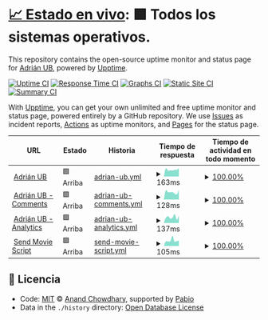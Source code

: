 # [📈 Estado en vivo](https://status.adrianub.dev): <!--live status--> **🟩 Todos los sistemas operativos.**

This repository contains the open-source uptime monitor and status page for [Adrián UB](adrianub.dev), powered by [Upptime](https://github.com/upptime/upptime).

[![Uptime CI](https://github.com/adrian-ub/status.adrianub.dev/workflows/Uptime%20CI/badge.svg)](https://github.com/adrian-ub/status.adrianub.dev/actions?query=workflow%3A%22Uptime+CI%22)
[![Response Time CI](https://github.com/adrian-ub/status.adrianub.dev/workflows/Response%20Time%20CI/badge.svg)](https://github.com/adrian-ub/status.adrianub.dev/actions?query=workflow%3A%22Response+Time+CI%22)
[![Graphs CI](https://github.com/adrian-ub/status.adrianub.dev/workflows/Graphs%20CI/badge.svg)](https://github.com/adrian-ub/status.adrianub.dev/actions?query=workflow%3A%22Graphs+CI%22)
[![Static Site CI](https://github.com/adrian-ub/status.adrianub.dev/workflows/Static%20Site%20CI/badge.svg)](https://github.com/adrian-ub/status.adrianub.dev/actions?query=workflow%3A%22Static+Site+CI%22)
[![Summary CI](https://github.com/adrian-ub/status.adrianub.dev/workflows/Summary%20CI/badge.svg)](https://github.com/adrian-ub/status.adrianub.dev/actions?query=workflow%3A%22Summary+CI%22)

With [Upptime](https://upptime.js.org), you can get your own unlimited and free uptime monitor and status page, powered entirely by a GitHub repository. We use [Issues](https://github.com/adrian-ub/status.adrianub.dev/issues) as incident reports, [Actions](https://github.com/adrian-ub/status.adrianub.dev/actions) as uptime monitors, and [Pages](https://status.adrianub.dev) for the status page.

<!--start: status pages-->
<!-- This summary is generated by Upptime (https://github.com/upptime/upptime) -->
<!-- Do not edit this manually, your changes will be overwritten -->
<!-- prettier-ignore -->
| URL | Estado | Historia | Tiempo de respuesta | Tiempo de actividad en todo momento |
| --- | ------ | ------- | ------------- | ------ |
| <img alt="" src="https://adrianub.dev/favicon.svg" height="13"> [Adrián UB](https://adrianub.dev) | 🟩 Arriba | [adrian-ub.yml](https://github.com/adrian-ub/status.adrianub.dev/commits/HEAD/history/adrian-ub.yml) | <details><summary><img alt="Gráfico de tiempo de respuesta" src="./graphs/adrian-ub/response-time-week.png" height="20"> 163ms</summary><br><a href="https://status.adrianub.dev/history/adrian-ub"><img alt="Tiempo de respuesta 163" src="https://img.shields.io/endpoint?url=https%3A%2F%2Fraw.githubusercontent.com%2Fadrian-ub%2Fstatus.adrianub.dev%2FHEAD%2Fapi%2Fadrian-ub%2Fresponse-time.json"></a><br><a href="https://status.adrianub.dev/history/adrian-ub"><img alt="Tiempo de respuesta de 24 horas 172" src="https://img.shields.io/endpoint?url=https%3A%2F%2Fraw.githubusercontent.com%2Fadrian-ub%2Fstatus.adrianub.dev%2FHEAD%2Fapi%2Fadrian-ub%2Fresponse-time-day.json"></a><br><a href="https://status.adrianub.dev/history/adrian-ub"><img alt="Tiempo de respuesta de 7 días 163" src="https://img.shields.io/endpoint?url=https%3A%2F%2Fraw.githubusercontent.com%2Fadrian-ub%2Fstatus.adrianub.dev%2FHEAD%2Fapi%2Fadrian-ub%2Fresponse-time-week.json"></a><br><a href="https://status.adrianub.dev/history/adrian-ub"><img alt="Tiempo de respuesta de 30 días 163" src="https://img.shields.io/endpoint?url=https%3A%2F%2Fraw.githubusercontent.com%2Fadrian-ub%2Fstatus.adrianub.dev%2FHEAD%2Fapi%2Fadrian-ub%2Fresponse-time-month.json"></a><br><a href="https://status.adrianub.dev/history/adrian-ub"><img alt="Tiempo de respuesta de 1 año 163" src="https://img.shields.io/endpoint?url=https%3A%2F%2Fraw.githubusercontent.com%2Fadrian-ub%2Fstatus.adrianub.dev%2FHEAD%2Fapi%2Fadrian-ub%2Fresponse-time-year.json"></a></details> | <details><summary><a href="https://status.adrianub.dev/history/adrian-ub">100.00%</a></summary><a href="https://status.adrianub.dev/history/adrian-ub"><img alt="Tiempo de actividad en todo momento 100.00%" src="https://img.shields.io/endpoint?url=https%3A%2F%2Fraw.githubusercontent.com%2Fadrian-ub%2Fstatus.adrianub.dev%2FHEAD%2Fapi%2Fadrian-ub%2Fuptime.json"></a><br><a href="https://status.adrianub.dev/history/adrian-ub"><img alt="Tiempo de actividad las 24 horas 100.00%" src="https://img.shields.io/endpoint?url=https%3A%2F%2Fraw.githubusercontent.com%2Fadrian-ub%2Fstatus.adrianub.dev%2FHEAD%2Fapi%2Fadrian-ub%2Fuptime-day.json"></a><br><a href="https://status.adrianub.dev/history/adrian-ub"><img alt="Tiempo de actividad de 7 días 100.00%" src="https://img.shields.io/endpoint?url=https%3A%2F%2Fraw.githubusercontent.com%2Fadrian-ub%2Fstatus.adrianub.dev%2FHEAD%2Fapi%2Fadrian-ub%2Fuptime-week.json"></a><br><a href="https://status.adrianub.dev/history/adrian-ub"><img alt="Tiempo de actividad de 30 días 100.00%" src="https://img.shields.io/endpoint?url=https%3A%2F%2Fraw.githubusercontent.com%2Fadrian-ub%2Fstatus.adrianub.dev%2FHEAD%2Fapi%2Fadrian-ub%2Fuptime-month.json"></a><br><a href="https://status.adrianub.dev/history/adrian-ub"><img alt="Tiempo de actividad de 1 año 100.00%" src="https://img.shields.io/endpoint?url=https%3A%2F%2Fraw.githubusercontent.com%2Fadrian-ub%2Fstatus.adrianub.dev%2FHEAD%2Fapi%2Fadrian-ub%2Fuptime-year.json"></a></details>
| <img alt="" src="https://comments.adrianub.dev/favicon.ico" height="13"> [Adrián UB - Comments](https://comments.adrianub.dev) | 🟩 Arriba | [adrian-ub-comments.yml](https://github.com/adrian-ub/status.adrianub.dev/commits/HEAD/history/adrian-ub-comments.yml) | <details><summary><img alt="Gráfico de tiempo de respuesta" src="./graphs/adrian-ub-comments/response-time-week.png" height="20"> 128ms</summary><br><a href="https://status.adrianub.dev/history/adrian-ub-comments"><img alt="Tiempo de respuesta 478" src="https://img.shields.io/endpoint?url=https%3A%2F%2Fraw.githubusercontent.com%2Fadrian-ub%2Fstatus.adrianub.dev%2FHEAD%2Fapi%2Fadrian-ub-comments%2Fresponse-time.json"></a><br><a href="https://status.adrianub.dev/history/adrian-ub-comments"><img alt="Tiempo de respuesta de 24 horas 150" src="https://img.shields.io/endpoint?url=https%3A%2F%2Fraw.githubusercontent.com%2Fadrian-ub%2Fstatus.adrianub.dev%2FHEAD%2Fapi%2Fadrian-ub-comments%2Fresponse-time-day.json"></a><br><a href="https://status.adrianub.dev/history/adrian-ub-comments"><img alt="Tiempo de respuesta de 7 días 128" src="https://img.shields.io/endpoint?url=https%3A%2F%2Fraw.githubusercontent.com%2Fadrian-ub%2Fstatus.adrianub.dev%2FHEAD%2Fapi%2Fadrian-ub-comments%2Fresponse-time-week.json"></a><br><a href="https://status.adrianub.dev/history/adrian-ub-comments"><img alt="Tiempo de respuesta de 30 días 164" src="https://img.shields.io/endpoint?url=https%3A%2F%2Fraw.githubusercontent.com%2Fadrian-ub%2Fstatus.adrianub.dev%2FHEAD%2Fapi%2Fadrian-ub-comments%2Fresponse-time-month.json"></a><br><a href="https://status.adrianub.dev/history/adrian-ub-comments"><img alt="Tiempo de respuesta de 1 año 478" src="https://img.shields.io/endpoint?url=https%3A%2F%2Fraw.githubusercontent.com%2Fadrian-ub%2Fstatus.adrianub.dev%2FHEAD%2Fapi%2Fadrian-ub-comments%2Fresponse-time-year.json"></a></details> | <details><summary><a href="https://status.adrianub.dev/history/adrian-ub-comments">100.00%</a></summary><a href="https://status.adrianub.dev/history/adrian-ub-comments"><img alt="Tiempo de actividad en todo momento 100.00%" src="https://img.shields.io/endpoint?url=https%3A%2F%2Fraw.githubusercontent.com%2Fadrian-ub%2Fstatus.adrianub.dev%2FHEAD%2Fapi%2Fadrian-ub-comments%2Fuptime.json"></a><br><a href="https://status.adrianub.dev/history/adrian-ub-comments"><img alt="Tiempo de actividad las 24 horas 100.00%" src="https://img.shields.io/endpoint?url=https%3A%2F%2Fraw.githubusercontent.com%2Fadrian-ub%2Fstatus.adrianub.dev%2FHEAD%2Fapi%2Fadrian-ub-comments%2Fuptime-day.json"></a><br><a href="https://status.adrianub.dev/history/adrian-ub-comments"><img alt="Tiempo de actividad de 7 días 100.00%" src="https://img.shields.io/endpoint?url=https%3A%2F%2Fraw.githubusercontent.com%2Fadrian-ub%2Fstatus.adrianub.dev%2FHEAD%2Fapi%2Fadrian-ub-comments%2Fuptime-week.json"></a><br><a href="https://status.adrianub.dev/history/adrian-ub-comments"><img alt="Tiempo de actividad de 30 días 100.00%" src="https://img.shields.io/endpoint?url=https%3A%2F%2Fraw.githubusercontent.com%2Fadrian-ub%2Fstatus.adrianub.dev%2FHEAD%2Fapi%2Fadrian-ub-comments%2Fuptime-month.json"></a><br><a href="https://status.adrianub.dev/history/adrian-ub-comments"><img alt="Tiempo de actividad de 1 año 100.00%" src="https://img.shields.io/endpoint?url=https%3A%2F%2Fraw.githubusercontent.com%2Fadrian-ub%2Fstatus.adrianub.dev%2FHEAD%2Fapi%2Fadrian-ub-comments%2Fuptime-year.json"></a></details>
| <img alt="" src="https://analytics.adrianub.dev/favicon.ico" height="13"> [Adrián UB - Analytics](https://analytics.adrianub.dev) | 🟩 Arriba | [adrian-ub-analytics.yml](https://github.com/adrian-ub/status.adrianub.dev/commits/HEAD/history/adrian-ub-analytics.yml) | <details><summary><img alt="Gráfico de tiempo de respuesta" src="./graphs/adrian-ub-analytics/response-time-week.png" height="20"> 137ms</summary><br><a href="https://status.adrianub.dev/history/adrian-ub-analytics"><img alt="Tiempo de respuesta 228" src="https://img.shields.io/endpoint?url=https%3A%2F%2Fraw.githubusercontent.com%2Fadrian-ub%2Fstatus.adrianub.dev%2FHEAD%2Fapi%2Fadrian-ub-analytics%2Fresponse-time.json"></a><br><a href="https://status.adrianub.dev/history/adrian-ub-analytics"><img alt="Tiempo de respuesta de 24 horas 91" src="https://img.shields.io/endpoint?url=https%3A%2F%2Fraw.githubusercontent.com%2Fadrian-ub%2Fstatus.adrianub.dev%2FHEAD%2Fapi%2Fadrian-ub-analytics%2Fresponse-time-day.json"></a><br><a href="https://status.adrianub.dev/history/adrian-ub-analytics"><img alt="Tiempo de respuesta de 7 días 137" src="https://img.shields.io/endpoint?url=https%3A%2F%2Fraw.githubusercontent.com%2Fadrian-ub%2Fstatus.adrianub.dev%2FHEAD%2Fapi%2Fadrian-ub-analytics%2Fresponse-time-week.json"></a><br><a href="https://status.adrianub.dev/history/adrian-ub-analytics"><img alt="Tiempo de respuesta de 30 días 186" src="https://img.shields.io/endpoint?url=https%3A%2F%2Fraw.githubusercontent.com%2Fadrian-ub%2Fstatus.adrianub.dev%2FHEAD%2Fapi%2Fadrian-ub-analytics%2Fresponse-time-month.json"></a><br><a href="https://status.adrianub.dev/history/adrian-ub-analytics"><img alt="Tiempo de respuesta de 1 año 228" src="https://img.shields.io/endpoint?url=https%3A%2F%2Fraw.githubusercontent.com%2Fadrian-ub%2Fstatus.adrianub.dev%2FHEAD%2Fapi%2Fadrian-ub-analytics%2Fresponse-time-year.json"></a></details> | <details><summary><a href="https://status.adrianub.dev/history/adrian-ub-analytics">100.00%</a></summary><a href="https://status.adrianub.dev/history/adrian-ub-analytics"><img alt="Tiempo de actividad en todo momento 100.00%" src="https://img.shields.io/endpoint?url=https%3A%2F%2Fraw.githubusercontent.com%2Fadrian-ub%2Fstatus.adrianub.dev%2FHEAD%2Fapi%2Fadrian-ub-analytics%2Fuptime.json"></a><br><a href="https://status.adrianub.dev/history/adrian-ub-analytics"><img alt="Tiempo de actividad las 24 horas 100.00%" src="https://img.shields.io/endpoint?url=https%3A%2F%2Fraw.githubusercontent.com%2Fadrian-ub%2Fstatus.adrianub.dev%2FHEAD%2Fapi%2Fadrian-ub-analytics%2Fuptime-day.json"></a><br><a href="https://status.adrianub.dev/history/adrian-ub-analytics"><img alt="Tiempo de actividad de 7 días 100.00%" src="https://img.shields.io/endpoint?url=https%3A%2F%2Fraw.githubusercontent.com%2Fadrian-ub%2Fstatus.adrianub.dev%2FHEAD%2Fapi%2Fadrian-ub-analytics%2Fuptime-week.json"></a><br><a href="https://status.adrianub.dev/history/adrian-ub-analytics"><img alt="Tiempo de actividad de 30 días 100.00%" src="https://img.shields.io/endpoint?url=https%3A%2F%2Fraw.githubusercontent.com%2Fadrian-ub%2Fstatus.adrianub.dev%2FHEAD%2Fapi%2Fadrian-ub-analytics%2Fuptime-month.json"></a><br><a href="https://status.adrianub.dev/history/adrian-ub-analytics"><img alt="Tiempo de actividad de 1 año 100.00%" src="https://img.shields.io/endpoint?url=https%3A%2F%2Fraw.githubusercontent.com%2Fadrian-ub%2Fstatus.adrianub.dev%2FHEAD%2Fapi%2Fadrian-ub-analytics%2Fuptime-year.json"></a></details>
| <img alt="" src="https://send-movie-script.adrianub.dev/favicon.svg" height="13"> [Send Movie Script](https://send-movie-script.adrianub.dev) | 🟩 Arriba | [send-movie-script.yml](https://github.com/adrian-ub/status.adrianub.dev/commits/HEAD/history/send-movie-script.yml) | <details><summary><img alt="Gráfico de tiempo de respuesta" src="./graphs/send-movie-script/response-time-week.png" height="20"> 105ms</summary><br><a href="https://status.adrianub.dev/history/send-movie-script"><img alt="Tiempo de respuesta 136" src="https://img.shields.io/endpoint?url=https%3A%2F%2Fraw.githubusercontent.com%2Fadrian-ub%2Fstatus.adrianub.dev%2FHEAD%2Fapi%2Fsend-movie-script%2Fresponse-time.json"></a><br><a href="https://status.adrianub.dev/history/send-movie-script"><img alt="Tiempo de respuesta de 24 horas 76" src="https://img.shields.io/endpoint?url=https%3A%2F%2Fraw.githubusercontent.com%2Fadrian-ub%2Fstatus.adrianub.dev%2FHEAD%2Fapi%2Fsend-movie-script%2Fresponse-time-day.json"></a><br><a href="https://status.adrianub.dev/history/send-movie-script"><img alt="Tiempo de respuesta de 7 días 105" src="https://img.shields.io/endpoint?url=https%3A%2F%2Fraw.githubusercontent.com%2Fadrian-ub%2Fstatus.adrianub.dev%2FHEAD%2Fapi%2Fsend-movie-script%2Fresponse-time-week.json"></a><br><a href="https://status.adrianub.dev/history/send-movie-script"><img alt="Tiempo de respuesta de 30 días 122" src="https://img.shields.io/endpoint?url=https%3A%2F%2Fraw.githubusercontent.com%2Fadrian-ub%2Fstatus.adrianub.dev%2FHEAD%2Fapi%2Fsend-movie-script%2Fresponse-time-month.json"></a><br><a href="https://status.adrianub.dev/history/send-movie-script"><img alt="Tiempo de respuesta de 1 año 136" src="https://img.shields.io/endpoint?url=https%3A%2F%2Fraw.githubusercontent.com%2Fadrian-ub%2Fstatus.adrianub.dev%2FHEAD%2Fapi%2Fsend-movie-script%2Fresponse-time-year.json"></a></details> | <details><summary><a href="https://status.adrianub.dev/history/send-movie-script">100.00%</a></summary><a href="https://status.adrianub.dev/history/send-movie-script"><img alt="Tiempo de actividad en todo momento 97.72%" src="https://img.shields.io/endpoint?url=https%3A%2F%2Fraw.githubusercontent.com%2Fadrian-ub%2Fstatus.adrianub.dev%2FHEAD%2Fapi%2Fsend-movie-script%2Fuptime.json"></a><br><a href="https://status.adrianub.dev/history/send-movie-script"><img alt="Tiempo de actividad las 24 horas 100.00%" src="https://img.shields.io/endpoint?url=https%3A%2F%2Fraw.githubusercontent.com%2Fadrian-ub%2Fstatus.adrianub.dev%2FHEAD%2Fapi%2Fsend-movie-script%2Fuptime-day.json"></a><br><a href="https://status.adrianub.dev/history/send-movie-script"><img alt="Tiempo de actividad de 7 días 100.00%" src="https://img.shields.io/endpoint?url=https%3A%2F%2Fraw.githubusercontent.com%2Fadrian-ub%2Fstatus.adrianub.dev%2FHEAD%2Fapi%2Fsend-movie-script%2Fuptime-week.json"></a><br><a href="https://status.adrianub.dev/history/send-movie-script"><img alt="Tiempo de actividad de 30 días 100.00%" src="https://img.shields.io/endpoint?url=https%3A%2F%2Fraw.githubusercontent.com%2Fadrian-ub%2Fstatus.adrianub.dev%2FHEAD%2Fapi%2Fsend-movie-script%2Fuptime-month.json"></a><br><a href="https://status.adrianub.dev/history/send-movie-script"><img alt="Tiempo de actividad de 1 año 97.72%" src="https://img.shields.io/endpoint?url=https%3A%2F%2Fraw.githubusercontent.com%2Fadrian-ub%2Fstatus.adrianub.dev%2FHEAD%2Fapi%2Fsend-movie-script%2Fuptime-year.json"></a></details>

<!--end: status pages-->

## 📄 Licencia

- Code: [MIT](./LICENSE) © [Anand Chowdhary](https://anandchowdhary.com), supported by [Pabio](https://pabio.com)
- Data in the `./history` directory: [Open Database License](https://opendatacommons.org/licenses/odbl/1-0/)
